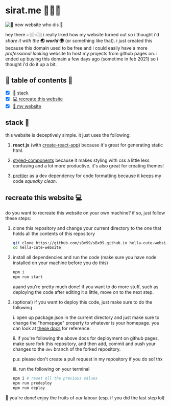 # sirat.me 🧜🏽‍♀️

![👀 new website who dis 👀]("./src/assets/new-website/who-dis.gif")

hey there 👉🏼👈🏼 i really liked how my website turned out so i thought i'd _share it with the_ **🌏 _world_ 🌍** (or something like that). i just created this because this domain used to be free and i could easily have a more _professional looking_ website to host my projects from github pages on. i ended up buying this domain a few days ago (sometime in feb 2021) so i thought i'd do it up a bit.

## 🔗 table of contents 🔗

-   [x] [🥞 stack](##stack)
-   [x] [💻 recreate this website](##recreate-this-website)
-   [x] [🖤 my website](https://www.sirat.me)

## stack 🥞

this website is deceptively simple. it just uses the following:

1. **react.js** (with [create-react-app](https://reactjs.org/docs/create-a-new-react-app.html#create-react-app)) because it's great for generating static html.

2. [styled-components](https://www.npmjs.com/package/styled-components) because it makes styling with css a little less confusing and a lot more productive. it's also great for creating themes!

3. [prettier](https://www.npmjs.com/package/prettier) as a dev dependency for code formatting because it keeps my code _squeaky clean_.

## recreate this website 💻

do you want to recreate this website on your own machine? if so, just follow these steps:

1. clone this repository and change your current directory to the one that holds all the contents of this repository

    ```bash
    git clone https://github.com/sBx99/sBx99.github.io hella-cute-website
    cd hella-cute-website
    ```

2. install all dependencies and run the code (make sure you have node installed on your machine before you do this)

    ```bash
    npm i
    npm run start
    ```

    aaand you're pretty much done! if you want to do more stuff, such as deploying the code after editing it a little, move on to the next step.

3. (optional) if you want to deploy this code, just make sure to do the following

    i. open up package.json in the current directory and just make sure to change the "homepage" property to whatever is your homepage. you can look at [these docs](https://create-react-app.dev/docs/deployment/#github-pages) for reference.

    ii. if you're following the above docs for deployment on github pages, make sure fork this repository, and then add, commit and push your changes to the `dev` branch of the forked repository.

    p.s: please don't create a pull request in my repository if you do so! thx

    iii. run the following on your terminal

    ```bash
    npm i # reset all the previous values
    npm run predeploy
    npm run deploy
    ```

🥳 you're done! enjoy the fruits of _our_ labour (esp. if you did the last step lol)
